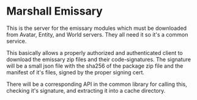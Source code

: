 ﻿# Marshall Emissary

This is the server for the emissary modules which must be downloaded from Avatar, Entity, and World servers.   They all need it so it's a common service.

This basically allows a properly authorized and authenticated client to download the emissary zip files and their code-signatures.  The signature will be a small json file with the sha256 of the package zip file and the manifest of it's files, signed by the proper signing cert.

There will be a corresponding API in the common library for calling this, checking it's signature, and extracting it into a cache directory.
